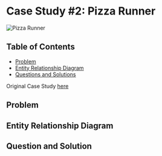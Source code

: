 # Case Study #2: Pizza Runner

![Pizza Runner](https://8weeksqlchallenge.com/images/case-study-designs/2.png)

## Table of Contents

* [Problem](https://github.com/axylious/8-Week-SQL-Challenge/tree/main/Case%20Study%20%232%20-%20Pizza%20Runner#problem)
* [Entity Relationship Diagram](https://github.com/axylious/8-Week-SQL-Challenge/tree/main/Case%20Study%20%232%20-%20Pizza%20Runner#entity-relationship-diagram)
* [Questions and Solutions](https://github.com/axylious/8-Week-SQL-Challenge/tree/main/Case%20Study%20%232%20-%20Pizza%20Runner#questions-and-solutions)

Original Case Study [here](https://8weeksqlchallenge.com/case-study-2/)

## Problem


## Entity Relationship Diagram



## Question and Solution